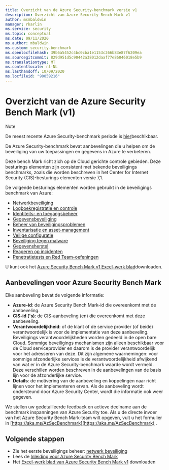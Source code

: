 ```yaml
---
title: Overzicht van de Azure Security-benchmark versie v1
description: Overzicht van Azure Security Bench Mark v1
author: msmbaldwin
manager: rkarlin
ms.service: security
ms.topic: conceptual
ms.date: 09/11/2020
ms.author: mbaldwin
ms.custom: security-benchmark
ms.openlocfilehash: 39b6a5452c4bc0cba1e1153c266b83e87f6209ea
ms.sourcegitcommit: 829d951d5c90442a38012daaf77e86046018e5b9
ms.translationtype: MT
ms.contentlocale: nl-NL
ms.lasthandoff: 10/09/2020
ms.locfileid: "90059216"
---
```

# <a name="overview-of-the-azure-security-benchmark-v1"></a>Overzicht van de Azure Security Bench Mark (v1)

> [!NOTE]
> De meest recente Azure Security-benchmark periode is [hier](overview.md)beschikbaar.

De Azure Security-benchmark bevat aanbevelingen die u helpen om de beveiliging van uw toepassingen en gegevens in Azure te verbeteren.

Deze bench Mark richt zich op de Cloud gerichte controle gebieden. Deze besturings elementen zijn consistent met bekende beveiligings benchmarks, zoals die worden beschreven in het Center for Internet Security (CIS)-besturings elementen versie 7,1.

De volgende besturings elementen worden gebruikt in de beveiligings benchmark van Azure: 

- [Netwerkbeveiliging](security-control-network-security.md)
- [Logboekregistratie en controle](security-control-logging-monitoring.md)
- [Identiteits- en toegangsbeheer](security-control-identity-access-control.md)
- [Gegevensbeveiliging](security-control-data-protection.md)
- [Beheer van beveiligingsproblemen](security-control-vulnerability-management.md)
- [Inventarisatie en asset-management](security-control-inventory-asset-management.md)
- [Veilige configuratie](security-control-secure-configuration.md)
- [Beveiliging tegen malware](security-control-malware-defense.md)
- [Gegevensherstel](security-control-data-recovery.md)
- [Reageren op incidenten](security-control-incident-response.md)
- [Penetratietests en Red Team-oefeningen](security-control-penetration-tests-red-team-exercises.md)

U kunt ook het [Azure Security Bench Mark v1 Excel-werk blad](https://github.com/MicrosoftDocs/SecurityBenchmarks/tree/master/spreadsheets)downloaden.

## <a name="azure-security-benchmark-recommendations"></a>Aanbevelingen voor Azure Security Bench Mark 

Elke aanbeveling bevat de volgende informatie: 

- **Azure-id**: de Azure Security Bench Mark-id die overeenkomt met de aanbeveling. 
- **CIS-id ('s)**: de CIS-aanbeveling (en) die overeenkomt met deze aanbeveling.  
- **Verantwoordelijkheid**: of de klant of de service provider (of beide) verantwoordelijk is voor de implementatie van deze aanbeveling. Beveiligings verantwoordelijkheden worden gedeeld in de open bare Cloud. Sommige beveiligings mechanismen zijn alleen beschikbaar voor de Cloud serviceprovider en daarom is de provider verantwoordelijk voor het adresseren van deze. Dit zijn algemene waarnemingen: voor sommige afzonderlijke services is de verantwoordelijkheid afwijkend van wat er in de Azure Security-benchmark waarde wordt vermeld. Deze verschillen worden beschreven in de aanbevelingen van de basis lijn voor de afzonderlijke service. 
- **Details**: de motivering van de aanbeveling en koppelingen naar richt lijnen voor het implementeren ervan. Als de aanbeveling wordt ondersteund door Azure Security Center, wordt die informatie ook weer gegeven.

We stellen uw gedetailleerde feedback en actieve deelname aan de benchmark inspanningen van Azure Security toe. Als u de directe invoer van het Azure Security Bench Mark-team wilt opgeven, vult u het formulier in [https://aka.ms/AzSecBenchmark](https://aka.ms/AzSecBenchmark) .

## <a name="next-steps"></a>Volgende stappen

- Zie het eerste beveiligings beheer: [netwerk beveiliging](security-control-network-security.md)
- Lees de [Inleiding voor Azure Security Bench Mark](introduction.md)
- Het [Excel-werk blad van Azure Security Bench Mark v1](https://github.com/MicrosoftDocs/SecurityBenchmarks/tree/master/spreadsheets) downloaden

